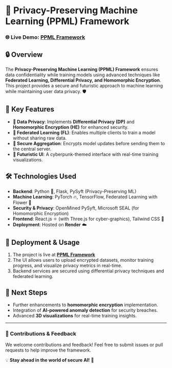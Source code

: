 # 🚀 Privacy-Preserving Machine Learning (PPML) Framework

### 🌐 Live Demo: [PPML Framework](https://privacy-preserving-machine-learning-1.onrender.com)

## **🔒 Overview**
The **Privacy-Preserving Machine Learning (PPML) Framework** ensures data confidentiality while training models using advanced techniques like **Federated Learning, Differential Privacy, and Homomorphic Encryption**. This project provides a secure and futuristic approach to machine learning while maintaining user data privacy. 🛡️

## **📌 Key Features**
- **🔐 Data Privacy**: Implements **Differential Privacy (DP)** and **Homomorphic Encryption (HE)** for enhanced security.
- **🤖 Federated Learning (FL)**: Enables multiple clients to train a model without sharing raw data.
- **🔄 Secure Aggregation**: Encrypts model updates before sending them to the central server.
- **🎨 Futuristic UI**: A cyberpunk-themed interface with real-time training visualizations.

## **🛠️ Technologies Used**
- **Backend**: Python 🐍, Flask, PySyft (Privacy-Preserving ML)
- **Machine Learning**: PyTorch 🔥, TensorFlow, Federated Learning with Flower 🌼
- **Security & Privacy**: OpenMined PySyft, Microsoft SEAL (for Homomorphic Encryption)
- **Frontend**: React.js ⚛️ (with Three.js for cyber-graphics), Tailwind CSS 🎨
- **Deployment**: Hosted on **Render** ☁️

## **🚀 Deployment & Usage**
1. The project is live at **[PPML Framework](https://privacy-preserving-machine-learning-1.onrender.com)**
2. The UI allows users to upload encrypted datasets, monitor training progress, and visualize privacy metrics in real-time.
3. Backend services are secured using differential privacy techniques and federated learning.

## **📌 Next Steps**
- Further enhancements to **homomorphic encryption** implementation.
- Integration of **AI-powered anomaly detection** for security breaches.
- Advanced **3D visualizations** for real-time training insights.

---

### 📢 Contributions & Feedback
We welcome contributions and feedback! Feel free to submit issues or pull requests to help improve the framework. 

💡 **Stay ahead in the world of secure AI!** 🚀

